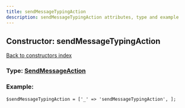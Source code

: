 ```yaml
---
title: sendMessageTypingAction
description: sendMessageTypingAction attributes, type and example
---
```

## Constructor: sendMessageTypingAction  
[Back to constructors index](index.md)






### Type: [SendMessageAction](../types/SendMessageAction.md)


### Example:

```
$sendMessageTypingAction = ['_' => 'sendMessageTypingAction', ];
```  

